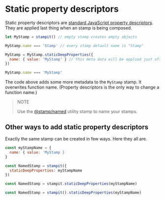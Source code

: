# Static property descriptors

Static property descriptors are [standard JavaScript property descriptors](https://mdn.io/defineProperties). They are applied last thing when an stamp is being composed.

```javascript
let MyStamp = stampit() // empty stamp creates empty objects

MyStamp.name === 'Stamp' // every stamp default name is "Stamp"

MyStamp = MyStamp.staticDeepProperties({
  name: { value: 'MyStamp' } // this meta data will be applied just after composition, i.e. immediately
})

MyStamp.name === 'MyStamp'
```

The code above adds some more metadata to the `MyStamp` stamp. It overwrites function name. \(Property descriptors is the only way to change a function name.\)

> NOTE
>
> Use the [@stamp/named](../ecosystem/stamp-named.md) utility stamp to name your stamps.

## Other ways to add static property descriptors

Exactly the same stamp can be created in few ways. Here they all are.

```javascript
const myStampName = {
  name: { value: 'MyStamp }
}

const NamedStamp = stampit({
  staticDeepProperties: myStampName
})

const NamedStamp = stampit.staticDeepProperties(myStampName)

const NamedStamp = stampit().staticDeepProperties(myStampName)
```

